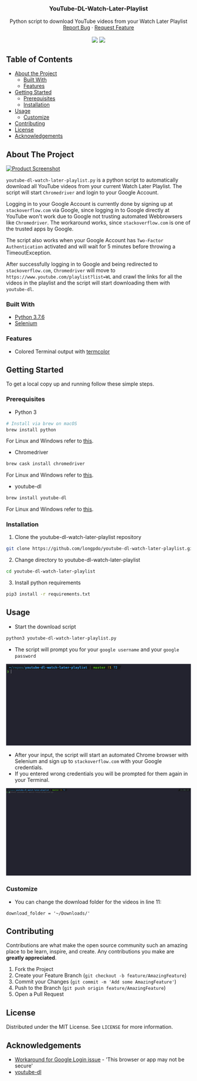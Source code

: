 <!-- MARKDOWN LINKS & IMAGES -->
[product-screenshot]: images/example.gif
[usage-input-screenshot]: images/example_input.gif
[usage-wrong-input-screenshot]: images/example_wrong_input.gif

<!-- PROJECT LOGO -->
<br />
<p align="center">
  <!-- <a href="https://github.com/longpdo/youtube-dl-watch-later-playlist">
    <img src="images/logo.png" alt="Logo" width="80" height="80">
  </a> -->

  <h3 align="center">YouTube-DL-Watch-Later-Playlist</h3>

  <p align="center">
    Python script to download YouTube videos from your Watch Later Playlist
    <br />
    <a href="https://github.com/longpdo/youtube-dl-watch-later-playlist/issues">Report Bug</a>
    ·
    <a href="https://github.com/longpdo/youtube-dl-watch-later-playlist/issues">Request Feature</a>
    <br />
    <br />
    <a href="https://github.com/longpdo/youtube-dl-watch-later-playlist/issues"><img src="https://badgen.net/github/open-issues/longpdo/youtube-dl-watch-later-playlist" /></a>
    <a href="LICENSE"><img src="https://badgen.net/github/license/longpdo/youtube-dl-watch-later-playlist" /></a>
  </p>
</p>

<!-- TABLE OF CONTENTS -->
## Table of Contents
* [About the Project](#about-the-project)
  * [Built With](#built-with)
  * [Features](#features)
* [Getting Started](#getting-started)
  * [Prerequisites](#prerequisites)
  * [Installation](#installation)
* [Usage](#usage)
  * [Customize](#customize)
* [Contributing](#contributing)
* [License](#license)
* [Acknowledgements](#acknowledgements)

<!-- ABOUT THE PROJECT -->
## About The Project
[![Product Screenshot][product-screenshot]](https://github.com/longpdo/youtube-dl-watch-later-playlist/)

`youtube-dl-watch-later-playlist.py` is a python script to automatically download all YouTube videos from your current Watch Later Playlist. The script will start `Chromedriver` and login to your Google Account.

Logging in to your Google Account is currently done by signing up at `stackoverflow.com` via Google, since logging in to Google directly at YouTube won't work due to Google not trusting automated Webbrowsers like `Chromedriver`. The workaround works, since `stackoverflow.com` is one of the trusted apps by Google.

The script also works when your Google Account has `Two-Factor Authentication` activated and will wait for 5 minutes before throwing a TimeoutException.

After successfully logging in to Google and being redirected to `stackoverflow.com`, `Chromedriver` will move to `https://www.youtube.com/playlist?list=WL` and crawl the links for all the videos in the playlist and the script will start downloading them with `youtube-dl`.

### Built With
* [Python 3.7.6](https://www.python.org/downloads/)
* [Selenium](https://pypi.org/project/selenium/)

### Features
* Colored Terminal output with [termcolor](https://pypi.org/project/termcolor/)

<!-- GETTING STARTED -->
## Getting Started
To get a local copy up and running follow these simple steps.

### Prerequisites
* Python 3
```sh
# Install via brew on macOS
brew install python
```
For Linux and Windows refer to [this](https://realpython.com/installing-python/).

* Chromedriver
```sh
brew cask install chromedriver
```
For Linux and Windows refer to [this](https://sites.google.com/a/chromium.org/chromedriver/downloads).

* youtube-dl
```sh
brew install youtube-dl
```
For Linux and Windows refer to [this](http://ytdl-org.github.io/youtube-dl/download.html).

### Installation
1. Clone the youtube-dl-watch-later-playlist repository
```sh
git clone https://github.com/longpdo/youtube-dl-watch-later-playlist.git
```
2. Change directory to youtube-dl-watch-later-playlist
```sh
cd youtube-dl-watch-later-playlist
```
3. Install python requirements
```sh
pip3 install -r requirements.txt
```

<!-- USAGE EXAMPLES -->
## Usage
* Start the download script
```sh
python3 youtube-dl-watch-later-playlist.py
```
* The script will prompt you for your `google username` and your `google password`

![Usage Input Screenshot][usage-input-screenshot]

* After your input, the script will start an automated Chrome browser with Selenium and sign up to `stackoverflow.com` with your Google credentials.
* If you entered wrong credentials you will be prompted for them again in your Terminal.

![Usage Wrong Input Screenshot][usage-wrong-input-screenshot]

### Customize
* You can change the download folder for the videos in line 11:
```
download_folder = '~/Downloads/'
```

<!-- CONTRIBUTING -->
## Contributing
Contributions are what make the open source community such an amazing place to be learn, inspire, and create. Any contributions you make are **greatly appreciated**.

1. Fork the Project
2. Create your Feature Branch (`git checkout -b feature/AmazingFeature`)
3. Commit your Changes (`git commit -m 'Add some AmazingFeature'`)
4. Push to the Branch (`git push origin feature/AmazingFeature`)
5. Open a Pull Request

<!-- LICENSE -->
## License
Distributed under the MIT License. See `LICENSE` for more information.

<!-- ACKNOWLEDGEMENTS -->
## Acknowledgements
* [Workaround for Google Login issue](https://gist.github.com/ikegami-yukino/51b247080976cb41fe93#gistcomment-3181443) - 'This browser or app may not be secure'
* [youtube-dl](http://ytdl-org.github.io/youtube-dl/)
